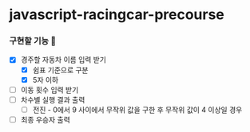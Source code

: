 # javascript-racingcar-precourse

### 구현할 기능 🚗

- [x] 경주할 자동차 이름 입력 받기
    - [x] 쉼표 기준으로 구분
    - [x] 5자 이하
- [ ] 이동 횟수 입력 받기
- [ ] 차수별 실행 결과 출력
    - [ ] 전진 - 0에서 9 사이에서 무작위 값을 구한 후 무작위 값이 4 이상일 경우
- [ ] 최종 우승자 출력